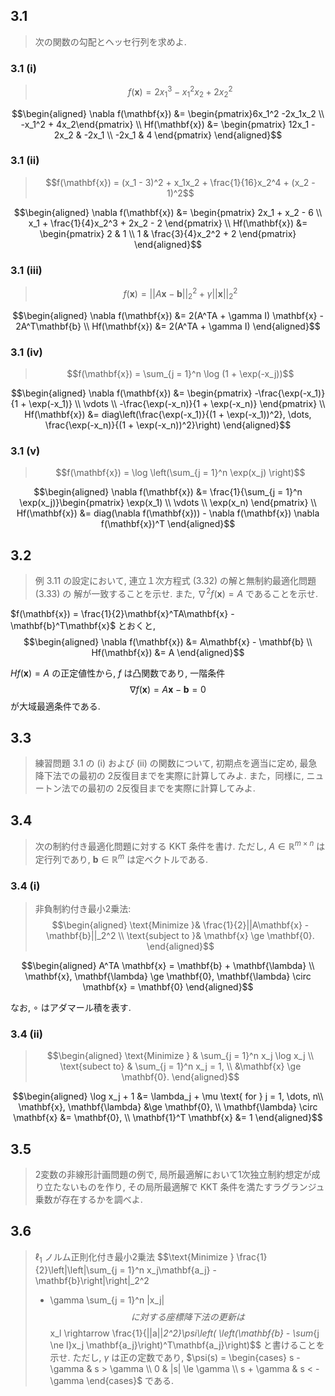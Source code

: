 ## 3.1
>次の関数の勾配とヘッセ行列を求めよ.

### 3.1 (i) 
>$$f(\mathbf{x}) = 2x_1^3 - x_1^2x_2 + 2x_2^2$$

$$\begin{aligned}
\nabla f(\mathbf{x}) &= \begin{pmatrix}6x_1^2 -2x_1x_2 \\ -x_1^2 + 4x_2\end{pmatrix} \\
Hf(\mathbf{x}) &= \begin{pmatrix}
12x_1 - 2x_2 & -2x_1 \\
-2x_1 & 4
\end{pmatrix} 
\end{aligned}$$

### 3.1 (ii)
>$$f(\mathbf{x}) = (x_1 - 3)^2 + x_1x_2 + \frac{1}{16}x_2^4 + (x_2 - 1)^2$$

$$\begin{aligned}
\nabla f(\mathbf{x}) &= \begin{pmatrix}
2x_1 + x_2 - 6 \\
x_1 + \frac{1}{4}x_2^3 + 2x_2 - 2
\end{pmatrix} \\
Hf(\mathbf{x}) &= \begin{pmatrix}
2 & 1 \\
1 & \frac{3}{4}x_2^2 + 2
\end{pmatrix}
\end{aligned}$$

### 3.1 (iii)
>$$f(\mathbf{x}) = ||A\mathbf{x} - \mathbf{b}||_2^2 + \gamma||\mathbf{x}||_2^2$$

$$\begin{aligned}
\nabla f(\mathbf{x}) &= 2(A^TA + \gamma I) \mathbf{x} - 2A^T\mathbf{b} \\
Hf(\mathbf{x}) &= 2(A^TA + \gamma I)
\end{aligned}$$

### 3.1 (iv)
>$$f(\mathbf{x}) = \sum_{j = 1}^n \log (1 + \exp(-x_j))$$

$$\begin{aligned}
\nabla f(\mathbf{x}) &= \begin{pmatrix}
-\frac{\exp(-x_1)}{1 + \exp(-x_1)} \\
\vdots \\
-\frac{\exp(-x_n)}{1 + \exp(-x_n)}
\end{pmatrix} \\
Hf(\mathbf{x}) &= diag\left(\frac{\exp(-x_1)}{(1 + \exp(-x_1))^2}, \dots, \frac{\exp(-x_n)}{(1 + \exp(-x_n))^2}\right)
\end{aligned}$$

### 3.1 (v)
>$$f(\mathbf{x}) = \log \left(\sum_{j = 1}^n \exp(x_j) \right)$$

$$\begin{aligned}
\nabla f(\mathbf{x}) &= \frac{1}{\sum_{j = 1}^n \exp(x_j)}\begin{pmatrix}
\exp(x_1) \\
\vdots \\
\exp(x_n)
\end{pmatrix} \\
Hf(\mathbf{x}) &= diag(\nabla f(\mathbf{x})) - \nabla f(\mathbf{x}) \nabla f(\mathbf{x})^T
\end{aligned}$$

## 3.2
>例 3.11 の設定において, 連立１次方程式 (3.32) の解と無制約最適化問題 (3.33) の
解が一致することを示せ. また, $\nabla^2f(\mathbf{x}) = A$ であることを示せ.

$f(\mathbf{x}) = \frac{1}{2}\mathbf{x}^TA\mathbf{x} - \mathbf{b}^T\mathbf{x}$
とおくと, 
$$\begin{aligned}
\nabla f(\mathbf{x}) &= A\mathbf{x} - \mathbf{b} \\
Hf(\mathbf{x}) &= A
\end{aligned}$$

$Hf(\mathbf{x}) = A$ の正定値性から, $f$ は凸関数であり, 一階条件
$$\nabla f(\mathbf{x}) = A\mathbf{x} - \mathbf{b} = 0$$
が大域最適条件である.

## 3.3
>練習問題 3.1 の (i) および (ii) の関数について,
初期点を適当に定め, 最急降下法での最初の
2反復目までを実際に計算してみよ.
また，同様に, ニュートン法での最初の
2反復目までを実際に計算してみよ.

## 3.4
>次の制約付き最適化問題に対する KKT 条件を書け.
ただし, $A \in \mathbb{R}^{m \times n}$ は定行列であり,
$\mathbf{b} \in \mathbb{R}^m$ は定ベクトルである.

### 3.4 (i)
>非負制約付き最小2乗法:
>$$\begin{aligned}
\text{Minimize }& \frac{1}{2}||A\mathbf{x} - \mathbf{b}||_2^2 \\
\text{subject to }& \mathbf{x} \ge \mathbf{0}.
\end{aligned}$$

$$\begin{aligned}
A^TA \mathbf{x} = \mathbf{b} + \mathbf{\lambda} \\
\mathbf{x}, \mathbf{\lambda} \ge \mathbf{0}, 
\mathbf{\lambda} \circ \mathbf{x} = \mathbf{0}
\end{aligned}$$

なお, $\circ$ はアダマール積を表す.

### 3.4 (ii)
>$$\begin{aligned}
\text{Minimize } & \sum_{j = 1}^n x_j \log x_j \\
\text{subect to} & \sum_{j = 1}^n x_j = 1, \\
&\mathbf{x} \ge \mathbf{0}.
\end{aligned}$$

$$\begin{aligned}
\log x_j + 1 &= \lambda_j + \mu  \text{ for } j = 1, \dots, n\\
\mathbf{x}, \mathbf{\lambda} &\ge \mathbf{0}, \\
\mathbf{\lambda} \circ \mathbf{x} &= \mathbf{0}, \\
\mathbf{1}^T \mathbf{x} &= 1
\end{aligned}$$

## 3.5
>2変数の非線形計画問題の例で, 局所最適解において1次独立制約想定が成り立たないものを作り,
その局所最適解で KKT 条件を満たすラグランジュ乗数が存在するかを調べよ.

## 3.6
>$\ell_1$ ノルム正則化付き最小2乗法
>$$\text{Minimize } \frac{1}{2}\left|\left|\sum_{j = 1}^n x_j\mathbf{a_j} - \mathbf{b}\right|\right|_2^2
>+ \gamma \sum_{j = 1}^n |x_j|$$
>に対する座標降下法の更新は
>$$x_l \rightarrow \frac{1}{||a||_2^2}\psi\left(
    \left(\mathbf{b} - \sum_{j \ne l}x_j \mathbf{a_j}\right)^T\mathbf{a_j}\right)$$
>と書けることを示せ. ただし, $\gamma$ は正の定数であり,
>$\psi(s) = \begin{cases}
s - \gamma & s > \gamma \\
0 & |s| \le \gamma \\
s + \gamma & s < -\gamma
\end{cases}$
>である.
